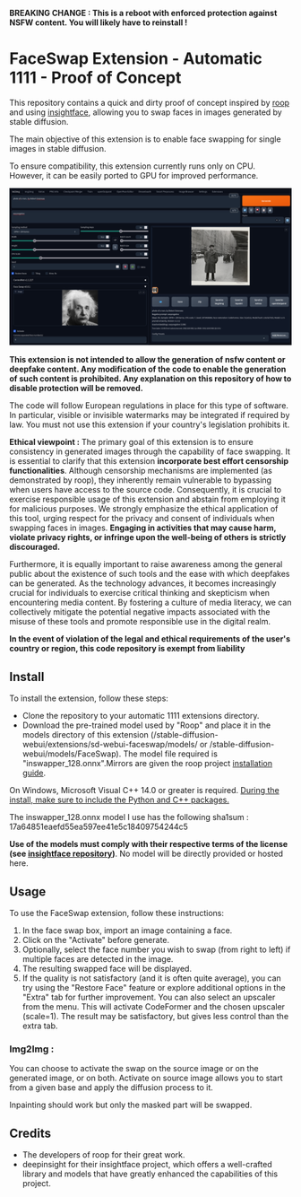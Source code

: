 **BREAKING CHANGE : This is a reboot with enforced protection against NSFW content. You will likely have to reinstall !**

# FaceSwap Extension - Automatic 1111 - Proof of Concept

This repository contains a quick and dirty proof of concept inspired by [roop](https://github.com/s0md3v/roop) and using [insightface](https://github.com/deepinsight/insightface), allowing you to swap faces in images generated by stable diffusion.

The main objective of this extension is to enable face swapping for single images in stable diffusion.

To ensure compatibility, this extension currently runs only on CPU. However, it can be easily ported to GPU for improved performance.

![example](example/example.png)

**This extension is not intended to allow the generation of nsfw content or deepfake content. Any modification of the code to enable the generation of such content is prohibited. Any explanation on this repository of how to disable protection will be removed.**

The code will follow European regulations in place for this type of software. In particular, visible or invisible watermarks may be integrated if required by law. You must not use this extension if your country's legislation prohibits it.

**Ethical viewpoint :** The primary goal of this extension is to ensure consistency in generated images through the capability of face swapping. It is essential to clarify that this extension **incorporate best effort censorship functionalities**. Although censorship mechanisms are implemented (as demonstrated by roop), they inherently remain vulnerable to bypassing when users have access to the source code. Consequently, it is crucial to exercise responsible usage of this extension and abstain from employing it for malicious purposes. We strongly emphasize the ethical application of this tool, urging respect for the privacy and consent of individuals when swapping faces in images. **Engaging in activities that may cause harm, violate privacy rights, or infringe upon the well-being of others is strictly discouraged.** 

Furthermore, it is equally important to raise awareness among the general public about the existence of such tools and the ease with which deepfakes can be generated. As the technology advances, it becomes increasingly crucial for individuals to exercise critical thinking and skepticism when encountering media content. By fostering a culture of media literacy, we can collectively mitigate the potential negative impacts associated with the misuse of these tools and promote responsible use in the digital realm.

**In the event of violation of the legal and ethical requirements of the user's country or region, this code repository is exempt from liability**

## Install

To install the extension, follow these steps:

+ Clone the repository to your automatic 1111 extensions directory.
+ Download the pre-trained model used by "Roop" and place it in the models directory of this extension (/stable-diffusion-webui/extensions/sd-webui-faceswap/models/ or /stable-diffusion-webui/models/FaceSwap). The model file required is "inswapper_128.onnx".Mirrors are given the roop project [installation guide](https://github.com/s0md3v/roop/wiki/1.-Installation).

On Windows, Microsoft Visual C++ 14.0 or greater is required. [During the install, make sure to include the Python and C++ packages.](https://github.com/s0md3v/roop/issues/153)

The inswapper_128.onnx model I use has the following sha1sum : 17a64851eaefd55ea597ee41e5c18409754244c5

**Use of the models must comply with their respective terms of the license (see [insightface repository](https://github.com/deepinsight/insightface/tree/master/python-package))**. No model will be directly provided or hosted here.

## Usage

To use the FaceSwap extension, follow these instructions:

1. In the face swap box, import an image containing a face.
2. Click on the "Activate" before generate.
3. Optionally, select the face number you wish to swap (from right to left) if multiple faces are detected in the image.
4. The resulting swapped face will be displayed.
5. If the quality is not satisfactory (and it is often quite average), you can try using the "Restore Face" feature or explore additional options in the "Extra" tab for further improvement. You can also select an upscaler from the menu. This will activate CodeFormer and the chosen upscaler (scale=1). The result may be satisfactory, but gives less control than the extra tab.

### Img2Img :

You can choose to activate the swap on the source image or on the generated image, or on both. Activate on source image allows you to start from a given base and apply the diffusion process to it.

Inpainting should work but only the masked part will be swapped.


## Credits

+ The developers of roop for their great work.
+ deepinsight for their insightface project, which offers a well-crafted library and models that have greatly enhanced the capabilities of this project.
